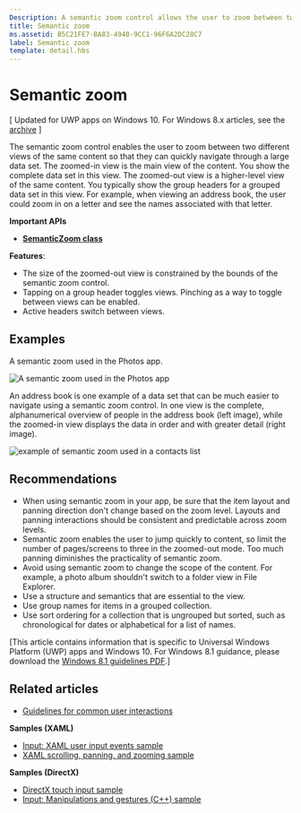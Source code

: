 ```yaml
---
Description: A semantic zoom control allows the user to zoom between two different semantic views of the same data set.
title: Semantic zoom
ms.assetid: B5C21FE7-BA83-4940-9CC1-96F6A2DC28C7
label: Semantic zoom
template: detail.hbs
---
```


# Semantic zoom

\[ Updated for UWP apps on Windows 10. For Windows 8.x articles, see the [archive](http://go.microsoft.com/fwlink/p/?linkid=619132) \]

The semantic zoom control enables the user to zoom between two different views of the same content so that they can quickly navigate through a large data set. The zoomed-in view is the main view of the content. You show the complete data set in this view. The zoomed-out view is a higher-level view of the same content. You typically show the group headers for a grouped data set in this view. For example, when viewing an address book, the user could zoom in on a letter and see the names associated with that letter. 

**Important APIs**

-   [**SemanticZoom class**](https://msdn.microsoft.com/library/windows/apps/hh702601)

**Features**:

-   The size of the zoomed-out view is constrained by the bounds of the semantic zoom control.
-   Tapping on a group header toggles views. Pinching as a way to toggle between views can be enabled.
-   Active headers switch between views.

## Examples

A semantic zoom used in the Photos app.

![A semantic zoom used in the Photos app](images/control-examples/semantic-zoom-photos.png)

An address book is one example of a data set that can be much easier to navigate using a semantic zoom control. In one view is the complete, alphanumerical overview of people in the address book (left image), while the zoomed-in view displays the data in order and with greater detail (right image).

![example of semantic zoom used in a contacts list](images/semanticzoom-win10.png)

## Recommendations

-   When using semantic zoom in your app, be sure that the item layout and panning direction don't change based on the zoom level. Layouts and panning interactions should be consistent and predictable across zoom levels.
-   Semantic zoom enables the user to jump quickly to content, so limit the number of pages/screens to three in the zoomed-out mode. Too much panning diminishes the practicality of semantic zoom.
-   Avoid using semantic zoom to change the scope of the content. For example, a photo album shouldn't switch to a folder view in File Explorer.
-   Use a structure and semantics that are essential to the view.
-   Use group names for items in a grouped collection.
-   Use sort ordering for a collection that is ungrouped but sorted, such as chronological for dates or alphabetical for a list of names.

\[This article contains information that is specific to Universal Windows Platform (UWP) apps and Windows 10. For Windows 8.1 guidance, please download the [Windows 8.1 guidelines PDF](https://go.microsoft.com/fwlink/p/?linkid=258743).\]

## Related articles

* [Guidelines for common user interactions](https://dev.windows.com/design/inputs-devices)


**Samples (XAML)**
* [Input: XAML user input events sample](http://go.microsoft.com/fwlink/p/?linkid=226855)
* [XAML scrolling, panning, and zooming sample](http://go.microsoft.com/fwlink/p/?linkid=251717)

**Samples (DirectX)**
* [DirectX touch input sample](http://go.microsoft.com/fwlink/p/?LinkID=231627)
* [Input: Manipulations and gestures (C++) sample](http://go.microsoft.com/fwlink/p/?linkid=231605)
 

 





